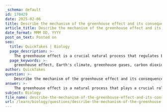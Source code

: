 ```yaml
---
_schema: default
id: 170429
date: 2025-02-06
title: Describe the mechanism of the greenhouse effect and its consequences on Earth's climate.
article_title: Describe the mechanism of the greenhouse effect and its consequences on Earth's climate.
date_format: MMM DD, YYYY
post_on_text: Posted on
seo:
  title: QuickTakes | Biology
  page_description: >-
    The greenhouse effect is a crucial natural process that regulates Earth's climate, involving the absorption and re-radiation of heat by greenhouse gases. Human activities have amplified this effect, leading to global warming and significant climate changes.
  page_keywords: >-
    greenhouse effect, Earth's climate, greenhouse gases, carbon dioxide, methane, nitrous oxide, natural process, global warming, climate change, weather patterns, fossil fuels, emissions, deforestation, infrared radiation, temperature, ecosystems, human society, food security, adaptation, mitigation
author: QuickTakes
question: >-
    Describe the mechanism of the greenhouse effect and its consequences on Earth's climate.
answer: >-
    The greenhouse effect is a natural process that plays a crucial role in regulating Earth's climate. It occurs when the Sun's energy reaches the Earth, where some of this energy is reflected back into space while the rest is absorbed, warming the planet. Greenhouse gases (GHGs) in the atmosphere, such as carbon dioxide (CO₂), methane, and nitrous oxide, trap some of this heat, preventing it from escaping back into space. This mechanism is essential for maintaining a habitable climate on Earth.\n\n### Mechanism of the Greenhouse Effect\n\n1. **Absorption of Infrared Radiation**: When sunlight reaches the Earth, it is converted into heat (infrared radiation). Greenhouse gases like CO₂ absorb this infrared radiation emitted from the Earth's surface. \n\n2. **Re-radiation of Heat**: After absorbing infrared radiation, CO₂ and other greenhouse gases re-emit some of this energy back towards the Earth's surface. This process contributes to warming the atmosphere and is vital for maintaining a temperature that supports life.\n\n### Consequences of the Greenhouse Effect on Earth's Climate\n\n1. **Increased Greenhouse Gas Emissions**: Human activities, particularly the burning of fossil fuels (coal, oil, and natural gas) and deforestation, have significantly increased the concentrations of greenhouse gases in the atmosphere. The combustion of fossil fuels releases large amounts of CO₂, enhancing the greenhouse effect.\n\n2. **Trapping of Heat**: The elevated levels of greenhouse gases trap more heat in the atmosphere, leading to a rise in global temperatures. This phenomenon is known as global warming.\n\n3. **Climate Change Consequences**: The warming of the planet results in altered weather patterns, increased frequency of extreme weather events, and rising sea levels. These changes pose serious risks to ecosystems and human societies, including threats to food security, water supply, and health.\n\nIn summary, while the greenhouse effect is a natural and necessary phenomenon for life on Earth, human-induced increases in greenhouse gas concentrations are leading to global warming and significant changes in climate patterns. This situation necessitates urgent action to mitigate greenhouse gas emissions and adapt to the changing climate to protect both the environment and human well-being.
subject: Biology
file_name: describe-the-mechanism-of-the-greenhouse-effect-and-its-consequences-on-earths-climate.md
url: /learn/biology/questions/describe-the-mechanism-of-the-greenhouse-effect-and-its-consequences-on-earths-climate
---
```


&nbsp;